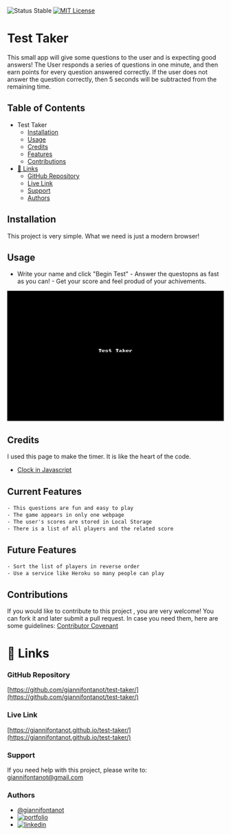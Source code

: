 
![Status Stable](https://img.shields.io/badge/Status-Stable-blue)
[![MIT License](https://img.shields.io/badge/License-MIT%20License-brightgreen)](https://github.com/tterb/atomic-design-ui/blob/master/LICENSEs)
# Test Taker
This small app will give some questions to the user and is expecting good answers! The User responds a series of questions in one minute, and then earn points for every question answered correctly. If the user does not answer the question correctly, then 5 seconds will be subtracted from the remaining time.
## Table of Contents
- Test Taker
	* [Installation](#installation)
	* [Usage](#usage)
	* [Credits](#credits)
	* [Features](#features)
	* [Contributions](#contributions)
- [🔗 Links](#---links)
	+ [GitHub Repository](#github-repository)
	+ [Live Link](#live-link)
	+ [Support](#support)
	+ [Authors](#authors)
## Installation
This project is very simple. What we need is just a modern browser!
## Usage
- Write your name and click "Begin Test" - Answer the questopns as fast as you can! - Get your score and feel produd of your achivements.

![test-taker.gif](test-taker.gif)
## Credits
I used this page to make the timer. It is like the heart of the code. 
- [Clock in Javascript](https://www.plus2net.com/javascript_tutorial/clock.php)

## Current Features
````````````````````````
- This questions are fun and easy to play
- The game appears in only one webpage
- The user's scores are stored in Local Storage
- There is a list of all players and the related score
````````````````````````
## Future Features
````````````````````````
- Sort the list of players in reverse order
- Use a service like Heroku so many people can play
````````````````````````
## Contributions
If you would like to contribute to this project , you are very welcome! You can fork it and later submit a pull request. 
In case you need them, here are some guidelines: [Contributor Covenant](https://www.contributor-covenant.org/)
# 🔗 Links
### GitHub Repository
[https://github.com/giannifontanot/test-taker/](https://github.com/giannifontanot/test-taker/)
### Live Link
[https://giannifontanot.github.io/test-taker/](https://giannifontanot.github.io/test-taker/)
### Support
If you need help with this project, please write to: [giannifontanot@gmail.com](https://mailto:giannifontanot@gmail.com)
### Authors
 - [@giannifontanot](https://www.github.com/giannifontanot)
 - [![portfolio](https://img.shields.io/badge/my_portfolio-000?style=for-the-badge&logo=ko-fi&logoColor=white)](https://giannifontanot.github.io/portfolio/)
 - [![linkedin](https://img.shields.io/badge/linkedin-0A66C2?style=for-the-badge&logo=linkedin&logoColor=white)](https://www.linkedin.com/in/gianni-fontanot/)